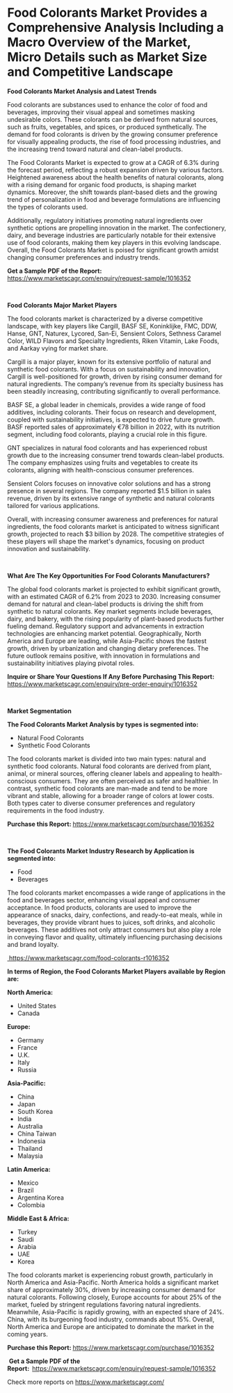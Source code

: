 <p><h1>Food Colorants Market Provides a Comprehensive Analysis Including a Macro Overview of the Market, Micro Details such as Market Size and Competitive Landscape</h1></p><p><strong>Food Colorants Market Analysis and Latest Trends</strong></p>
<p><p>Food colorants are substances used to enhance the color of food and beverages, improving their visual appeal and sometimes masking undesirable colors. These colorants can be derived from natural sources, such as fruits, vegetables, and spices, or produced synthetically. The demand for food colorants is driven by the growing consumer preference for visually appealing products, the rise of food processing industries, and the increasing trend toward natural and clean-label products.</p><p>The Food Colorants Market is expected to grow at a CAGR of 6.3% during the forecast period, reflecting a robust expansion driven by various factors. Heightened awareness about the health benefits of natural colorants, along with a rising demand for organic food products, is shaping market dynamics. Moreover, the shift towards plant-based diets and the growing trend of personalization in food and beverage formulations are influencing the types of colorants used.</p><p>Additionally, regulatory initiatives promoting natural ingredients over synthetic options are propelling innovation in the market. The confectionery, dairy, and beverage industries are particularly notable for their extensive use of food colorants, making them key players in this evolving landscape. Overall, the Food Colorants Market is poised for significant growth amidst changing consumer preferences and industry trends.</p></p>
<p><strong>Get a Sample PDF of the Report:&nbsp;</strong> <a href="https://www.marketscagr.com/enquiry/request-sample/1016352?utm_campaign=2008&utm_medium=2&utm_source=Github&utm_content=ia&utm_term=14022025&utm_id=food-colorants">https://www.marketscagr.com/enquiry/request-sample/1016352</a></p>
<p>&nbsp;</p>
<p><strong>Food Colorants Major Market Players</strong></p>
<p><p>The food colorants market is characterized by a diverse competitive landscape, with key players like Cargill, BASF SE, Koninklijke, FMC, DDW, Hanse, GNT, Naturex, Lycored, San-Ei, Sensient Colors, Sethness Caramel Color, WILD Flavors and Specialty Ingredients, Riken Vitamin, Lake Foods, and Aarkay vying for market share.</p><p>Cargill is a major player, known for its extensive portfolio of natural and synthetic food colorants. With a focus on sustainability and innovation, Cargill is well-positioned for growth, driven by rising consumer demand for natural ingredients. The company’s revenue from its specialty business has been steadily increasing, contributing significantly to overall performance.</p><p>BASF SE, a global leader in chemicals, provides a wide range of food additives, including colorants. Their focus on research and development, coupled with sustainability initiatives, is expected to drive future growth. BASF reported sales of approximately €78 billion in 2022, with its nutrition segment, including food colorants, playing a crucial role in this figure.</p><p>GNT specializes in natural food colorants and has experienced robust growth due to the increasing consumer trend towards clean-label products. The company emphasizes using fruits and vegetables to create its colorants, aligning with health-conscious consumer preferences.</p><p>Sensient Colors focuses on innovative color solutions and has a strong presence in several regions. The company reported $1.5 billion in sales revenue, driven by its extensive range of synthetic and natural colorants tailored for various applications.</p><p>Overall, with increasing consumer awareness and preferences for natural ingredients, the food colorants market is anticipated to witness significant growth, projected to reach $3 billion by 2028. The competitive strategies of these players will shape the market's dynamics, focusing on product innovation and sustainability.</p></p>
<p>&nbsp;</p>
<p><strong>What Are The Key Opportunities For Food Colorants Manufacturers?</strong></p>
<p><p>The global food colorants market is projected to exhibit significant growth, with an estimated CAGR of 6.2% from 2023 to 2030. Increasing consumer demand for natural and clean-label products is driving the shift from synthetic to natural colorants. Key market segments include beverages, dairy, and bakery, with the rising popularity of plant-based products further fueling demand. Regulatory support and advancements in extraction technologies are enhancing market potential. Geographically, North America and Europe are leading, while Asia-Pacific shows the fastest growth, driven by urbanization and changing dietary preferences. The future outlook remains positive, with innovation in formulations and sustainability initiatives playing pivotal roles.</p></p>
<p><strong>Inquire or Share Your Questions If Any Before Purchasing This Report:</strong> <a href="https://www.marketscagr.com/enquiry/pre-order-enquiry/1016352?utm_campaign=2008&utm_medium=2&utm_source=Github&utm_content=ia&utm_term=14022025&utm_id=food-colorants">https://www.marketscagr.com/enquiry/pre-order-enquiry/1016352</a></p>
<p>&nbsp;</p>
<p><strong>Market Segmentation</strong></p>
<p><strong>The Food Colorants Market Analysis by types is segmented into:</strong></p>
<p><ul><li>Natural Food Colorants</li><li>Synthetic Food Colorants</li></ul></p>
<p><p>The food colorants market is divided into two main types: natural and synthetic food colorants. Natural food colorants are derived from plant, animal, or mineral sources, offering cleaner labels and appealing to health-conscious consumers. They are often perceived as safer and healthier. In contrast, synthetic food colorants are man-made and tend to be more vibrant and stable, allowing for a broader range of colors at lower costs. Both types cater to diverse consumer preferences and regulatory requirements in the food industry.</p></p>
<p><strong>Purchase this Report:&nbsp;</strong><a href="https://www.marketscagr.com/purchase/1016352?utm_campaign=2008&utm_medium=2&utm_source=Github&utm_content=ia&utm_term=14022025&utm_id=food-colorants">https://www.marketscagr.com/purchase/1016352</a></p>
<p>&nbsp;</p>
<p><strong>The Food Colorants Market Industry Research by Application is segmented into:</strong></p>
<p><ul><li>Food</li><li>Beverages</li></ul></p>
<p><p>The food colorants market encompasses a wide range of applications in the food and beverages sector, enhancing visual appeal and consumer acceptance. In food products, colorants are used to improve the appearance of snacks, dairy, confections, and ready-to-eat meals, while in beverages, they provide vibrant hues to juices, soft drinks, and alcoholic beverages. These additives not only attract consumers but also play a role in conveying flavor and quality, ultimately influencing purchasing decisions and brand loyalty.</p></p>
<p><a href="https://www.marketscagr.com/food-colorants-r1016352?utm_campaign=2008&utm_medium=2&utm_source=Github&utm_content=ia&utm_term=14022025&utm_id=food-colorants">&nbsp;https://www.marketscagr.com/food-colorants-r1016352</a></p>
<p><strong>In terms of Region, the Food Colorants Market Players available by Region are:</strong></p>
<p>
    <p> <strong> North America: </strong>
        <ul>
            <li>United States</li>
            <li>Canada</li>
        </ul>
        </p> 
    <p> <strong> Europe: </strong>
        <ul>
            <li>Germany</li>
            <li>France</li>
            <li>U.K.</li>
            <li>Italy</li>
            <li>Russia</li>
        </ul>
        </p> 
    <p> <strong> Asia-Pacific: </strong>
        <ul>
            <li>China</li>
            <li>Japan</li>
            <li>South Korea</li>
            <li>India</li>
            <li>Australia</li>
            <li>China Taiwan</li>
            <li>Indonesia</li>
            <li>Thailand</li>
            <li>Malaysia</li>
        </ul>
        </p> 
    <p> <strong> Latin America: </strong>
        <ul>
            <li>Mexico</li>
            <li>Brazil</li>
            <li>Argentina Korea</li>
            <li>Colombia</li>
        </ul>
        </p> 
    <p> <strong> Middle East & Africa: </strong>
        <ul>
            <li>Turkey</li>
            <li>Saudi</li>
            <li>Arabia</li>
            <li>UAE</li>
            <li>Korea</li>
        </ul>
    </p>
    </p>
<p><p>The food colorants market is experiencing robust growth, particularly in North America and Asia-Pacific. North America holds a significant market share of approximately 30%, driven by increasing consumer demand for natural colorants. Following closely, Europe accounts for about 25% of the market, fueled by stringent regulations favoring natural ingredients. Meanwhile, Asia-Pacific is rapidly growing, with an expected share of 24%. China, with its burgeoning food industry, commands about 15%. Overall, North America and Europe are anticipated to dominate the market in the coming years.</p></p>
<p><strong>Purchase this Report: </strong><a href="https://www.marketscagr.com/purchase/1016352?utm_campaign=2008&utm_medium=2&utm_source=Github&utm_content=ia&utm_term=14022025&utm_id=food-colorants">https://www.marketscagr.com/purchase/1016352</a></p>
<p>&nbsp;<strong>Get a Sample PDF of the Report:&nbsp;&nbsp;</strong><a href="https://www.marketscagr.com/enquiry/request-sample/1016352?utm_campaign=2008&utm_medium=2&utm_source=Github&utm_content=ia&utm_term=14022025&utm_id=food-colorants">https://www.marketscagr.com/enquiry/request-sample/1016352</a></p>
<p><strong></strong></p>
<p>Check more reports on <a href="https://www.marketscagr.com/?utm_campaign=2008&utm_medium=2&utm_source=Github&utm_content=ia&utm_term=14022025&utm_id=food-colorants">https://www.marketscagr.com/</a></p>